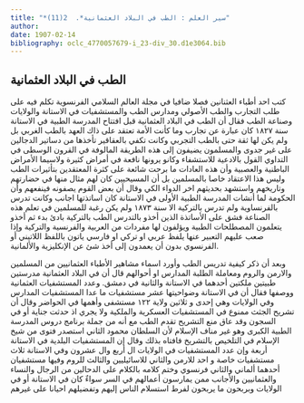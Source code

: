 ```yaml
---
title: "*سير العلم : الطب في البلاد العثمانية*.  2(11)"
author: 
date: 1907-02-14
bibliography: oclc_4770057679-i_23-div_30.d1e3064.bib
---
```




##  الطب في البلاد العثمانية 


 كتب  احد  أطباء العثنانين فصلا ضافيا في مجلة العالم السلامي الفرنسوية تكلم فيه على طلب التجارب والطب الأصولي ومدارس الطب والمستشفيات في الاستانة والولايات وصناعة الطب فقال أن الطب في البلاد العثمانية قبل افتتاح المدرسة الطبية في الاستانة سنة  ١٨٢٧  كان عبارة عن تجارب وما كأنت الأمة تعتقد على ذاك العهد بالطب الغربي بل ولم يكن لها ثقة حتى بالطب التجربي وكانت تكفي بالعقاقير تأخذها من دساتير الدجالين على غير جدوى والمسلمون يضيفون إلى هذه الطريقة المالوفة في القرون الوسطى في التداوي القول بالادعية للاستشفاء وكانو يرونها نافعة في أمراض كثيرة ولاسيما الأمراض الباطنية والعصبية وأن هذه العادات ما برحت شائعة على كثرة المعتقدين بتأثيرات الطب وليس هذا الاعتقاد خاصا بالمسلمين بل أن المسيحيين كان لهم مثال منها في حضارتهم وتاريخهم واستشهد بحديثهم اخر الدواء الكي وقال أن بعض القوم يصفونه فينفعهم وأن الحكومة لما أنشات المدرسة الطبية الأولى في الاستانة كان اساتذتها اجانب وكانت تدرس بالفرنساوية ولم تدرس بالتركية الا سنة  ١٨٧٣  ولم يكن رغبة للمسلمين في تعلم هذه الصناعة فشق على الأساتذة الذين أخذو بالتدرس الطب بالتركية بادئ بدء ثم أخذو يتعلمون المصطلحات الطبية ويؤلفون لها مفردات من العربية والفرنسية والتركية وإذا صعب عليهم التعبير عنها يلفظ عربي او تركي او فارسي ياتون باللفظ اللاتيني أو الفرنسوي بدون أن يعمدون إلى أخذ شئ عن الإنكليزية والألمانية. 

 وبعد أن ذكر كيفية تدريس الطب وأورد اسماء مشاهير الأطباء العثمانيين من المسلمين والارمن والروم ومعاملة الطلبة المدارس او أحوالهم قال أن في البلاد العثمانية مدرستين طبيتين ملكتين أحدهما في الاستانة والثانية في دمشق. وعدد المستشفيات العثمانية ووصفها فقال أن في الاستانة وضواحيتها  عشر  مستشفيات ما عدا المستشفيات المدارس وفي الولايات وهي  إحدى  و  ثلاثين  ولاية  ١٢٢  مستشفى وأهمها في الحواضر وقال أن تشريح الجثث ممنوع في المستشفيات العسكرية والملكية ولا يجري اذ حدثت جناية أو في السجون وقد عاق منع التشريح تقدم الطب مع أنه من جملة برنامج دروس المدرسة الطبية الكبرى   وهو غير مناف الإسلام لأن السلطان محمود الثاني استصدر فتوى من شيخ الإسلام في التلخيص بالتشريخ فافتاه بذلك وقال إن المستشفيات البلدية في الاستانة  أربعة  وإن عدد المستشفيات في الولايات ال  أربع  وال  عشرون  وفي الاستانة  ثلاث  مستشفيات خاصة و  احد  للارمن والثاني للاسائيليين والثالث للروم وفيها مستشفيان أحدهما ألماني والثاني فرنسوي وختم كلامه بالكلام على الدحالين من الرجال والنساء والعثمانيين والأجانب ممن يمارسون أعمالهم في السر سواءٌ كان في الاستانة أو في الولايات وبربحون ما يربحون لفرط استسلام الناس إليهم وتفضيلهم احيانا على غيرهم 
